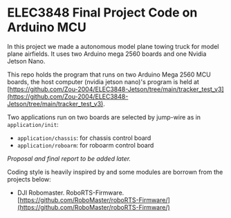 # ELEC3848 Final Project Code on Arduino MCU

In this project we made a autonomous model plane towing truck for model plane airfields. It uses two Arduino mega 2560 boards and one Nvidia Jetson Nano. 

This repo holds the program that runs on two Arduino Mega 2560 MCU boards, 
the host computer (nvidia jetson nano)'s program is held at [https://github.com/Zou-2004/ELEC3848-Jetson/tree/main/tracker_test_v3](https://github.com/Zou-2004/ELEC3848-Jetson/tree/main/tracker_test_v3).


Two applications run on two boards are selected by jump-wire as in `application/init`:
- `application/chassis`: for chassis control board 
- `application/roboarm`: for roboarm control board 

_Proposal and final report to be added later._

Coding style is heavily inspired by and some modules are borrown from the projects below:  
- DJI Robomaster. RoboRTS-Firmware. [https://github.com/RoboMaster/roboRTS-Firmware/](https://github.com/RoboMaster/roboRTS-Firmware/)
